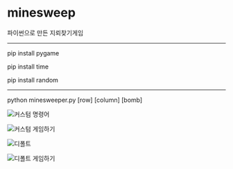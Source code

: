 # minesweep
파이썬으로 만든 지뢰찾기게임

--------------------------------------

pip install pygame

pip install time

pip install random

--------------------------------------

python minesweeper.py [row] [column] [bomb]

![커스텀 명령어](https://user-images.githubusercontent.com/65907318/106345724-96b6bd00-62f5-11eb-9524-6e0b9f06105a.PNG)


![커스텀 게임하기](https://user-images.githubusercontent.com/65907318/106345744-b948d600-62f5-11eb-81f7-204a9397a2ce.PNG)


![디폴트](https://user-images.githubusercontent.com/65907318/106345666-36278000-62f5-11eb-8873-18b02ae7ba94.PNG)


![디폴트 게임하기](https://user-images.githubusercontent.com/65907318/106345665-358ee980-62f5-11eb-803c-27203eab9375.PNG)

